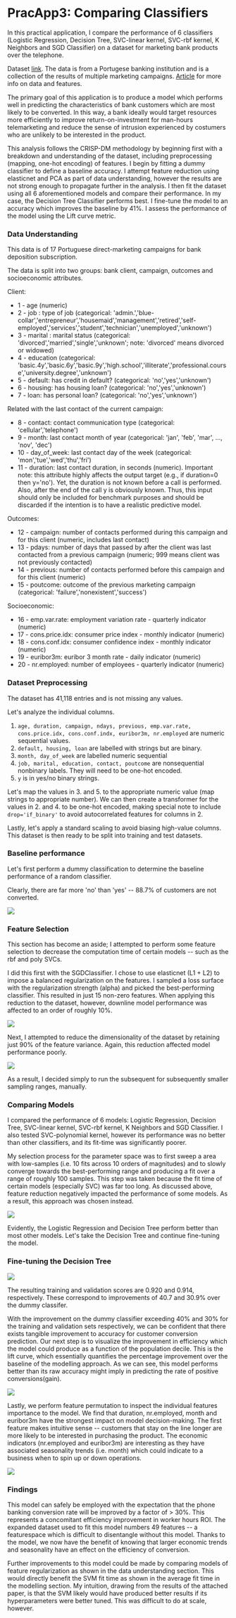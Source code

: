 # PracApp3: Comparing Classifiers

In this practical application, I compare the performance of 6 classifiers (Logistic Regression, Decision Tree, SVC-linear kernel, SVC-rbf kernel, K Neighbors and SGD Classifier) on a dataset for marketing bank products over the telephone. 

Dataset [link](https://archive.ics.uci.edu/ml/datasets/bank+marketing). The data is from a Portugese banking institution and is a collection of the results of multiple marketing campaigns. [Article](CRISP-DM-BANK.pdf) for more info on data and features.

The primary goal of this application is to produce a model which performs well in predicting the characteristics of bank customers which are most likely to be converted. In this way, a bank ideally would target resources more efficiently to improve return-on-investment for man-hours telemarketing and reduce the sense of intrusion experienced by costumers who are unlikely to be interested in the product.

This analysis follows the CRISP-DM methodology by beginning first with a breakdown and understanding of the dataset, including preprocessing (mapping, one-hot encoding) of features. I begin by fitting a dummy classifier to define a baseline accuracy. I attempt feature reduction using elasticnet and PCA as part of data understanding, however the results are not strong enough to propagate further in the analysis. I then fit the dataset using all 6 aforementioned models and compare their performance. In my case, the Decision Tree Classifier performs best. I fine-tune the model to an accuracy which improves the baseline by 41\%. I assess the performance of the model using the Lift curve metric.

### Data Understanding

This data is of 17 Portuguese direct-marketing campaigns for bank deposition subscription. 

The data is split into two groups: bank client, campaign, outcomes and socioeconomic attributes.

Client:
- 1 - age (numeric)
- 2 - job : type of job (categorical: 'admin.','blue-collar','entrepreneur','housemaid','management','retired','self-employed','services','student','technician','unemployed','unknown')
- 3 - marital : marital status (categorical: 'divorced','married','single','unknown'; note: 'divorced' means divorced or widowed)
- 4 - education (categorical: 'basic.4y','basic.6y','basic.9y','high.school','illiterate','professional.course','university.degree','unknown')
- 5 - default: has credit in default? (categorical: 'no','yes','unknown')
- 6 - housing: has housing loan? (categorical: 'no','yes','unknown')
- 7 - loan: has personal loan? (categorical: 'no','yes','unknown')

Related with the last contact of the current campaign:
- 8 - contact: contact communication type (categorical: 'cellular','telephone')
- 9 - month: last contact month of year (categorical: 'jan', 'feb', 'mar', ..., 'nov', 'dec')
- 10 - day\_of\_week: last contact day of the week (categorical: 'mon','tue','wed','thu','fri')
- 11 - duration: last contact duration, in seconds (numeric). Important note: this attribute highly affects the output target (e.g., if duration=0 then y='no'). Yet, the duration is not known before a call is performed. Also, after the end of the call y is obviously known. Thus, this input should only be included for benchmark purposes and should be discarded if the intention is to have a realistic predictive model.

Outcomes:
- 12 - campaign: number of contacts performed during this campaign and for this client (numeric, includes last contact)
- 13 - pdays: number of days that passed by after the client was last contacted from a previous campaign (numeric; 999 means client was not previously contacted)
- 14 - previous: number of contacts performed before this campaign and for this client (numeric)
- 15 - poutcome: outcome of the previous marketing campaign (categorical: 'failure','nonexistent','success')

Socioeconomic:
- 16 - emp.var.rate: employment variation rate - quarterly indicator (numeric)
- 17 - cons.price.idx: consumer price index - monthly indicator (numeric)
- 18 - cons.conf.idx: consumer confidence index - monthly indicator (numeric)
- 19 - euribor3m: euribor 3 month rate - daily indicator (numeric)
- 20 - nr.employed: number of employees - quarterly indicator (numeric)

### Dataset Preprocessing

The dataset has 41,118 entries and is not missing any values.

Let's analyze the individual columns.
1. `age, duration, campaign, ndays, previous, emp.var.rate, cons.price.idx, cons.conf.indx, euribor3m, nr.employed` are numeric sequential values.
2. `default, housing, loan` are labelled with strings but are binary.
3. `month, day_of_week` are labelled numeric sequential
4. `job, marital, education, contact, poutcome` are nonsequential nonbinary labels. They will need to be one-hot encoded.
5. `y` is in yes/no binary strings.

Let's map the values in 3. and 5. to the appropriate numeric value (map strings to appropriate number). We can then create a transformer for the values in 2. and 4. to be one-hot encoded, making special note to include `drop='if_binary'` to avoid autocorrelated features for columns in 2.

Lastly, let's apply a standard scaling to avoid biasing high-value columns. This dataset is then ready to be split into training and test datasets.

### Baseline performance

Let's first perform a dummy classification to determine the baseline performance of a random classifier.

Clearly, there are far more 'no' than 'yes' -- 88.7\% of customers are not converted.

![](Images/DummyClassifier.png)

### Feature Selection

This section has become an aside; I attempted to perform some feature selection to decrease the computation time of certain models -- such as the rbf and poly SVCs.

I did this first with the SGDClassifier. I chose to use elasticnet (L1 + L2) to impose a balanced regularization on the features. I sampled a loss surface with the regularization strength (alpha) and picked the best-performing classifier. This resulted in just 15 non-zero features. When applying this reduction to the dataset, however, downline model performance was affected to an order of roughly 10%.

![](FeatureSelection.png)

Next, I attempted to reduce the dimensionality of the dataset by retaining just 90% of the feature variance. Again, this reduction affected model performance poorly.

![](Images/PCA.png)

As a result, I decided simply to run the subsequent for subsequently smaller sampling ranges, manually.

### Comparing Models

I compared the performance of 6 models: Logistic Regression, Decision Tree, SVC-linear kernel, SVC-rbf kernel, K Neighbors and SGD Classifier. I also tested SVC-polynomial kernel, however its performance was no better than other classifiers, and its fit-time was significantly poorer.

My selection process for the parameter space was to first sweep a area with low-samples (i.e. 10 fits across 10 orders of magnitudes) and to slowly converge towards the best-performing range and producing a fit over a range of roughly 100 samples. This step was taken because the fit time of certain models (especially SVC) was far too long. As discussed above, feature reduction negatively impacted the performance of some models. As a result, this approach was chosen instead.

![](Images/ModelPerformance.png)

Evidently, the Logistic Regression and Decision Tree perform better than most other models. Let's take the Decision Tree and continue fine-tuning the model.

### Fine-tuning the Decision Tree

![](Images/DTreeFineTuning)

The resulting training and validation scores are 0.920 and 0.914, respectively. These correspond to improvements of 40.7 and 30.9\% over the dummy classifer.

With the improvement on the dummy classifier exceeding 40% and 30% for the training and validation sets respectively, we can be confident that there exists tangible improvement to accuracy for customer conversion prediction. Our next step is to visualize the improvement in efficiency which the model could produce as a function of the population decile. This is the lift curve, which essentially quantifies the percentage improvement over the baseline of the modelling approach. As we can see, this model performs better than its raw accuracy might imply in predicting the rate of positive conversions(gain).

![](Images/LiftChart.png)

Lastly, we perform feature permutation to inspect the individual features importance to the model. We find that duration, nr.employed, month and euribor3m have the strongest impact on model decision-making. The first feature makes intuitive sense -- customers that stay on the line longer are more likely to be interested in purchasing the product. The economic indicators (nr.employed and euribor3m) are interesting as they have associated seasonality trends (i.e. month) which could indicate to a business when to spin up or down operations.

![](Images/FeatureImportance.png)

### Findings

This model can safely be employed with the expectation that the phone banking conversion rate will be improved by a factor of > 30%. This represents a concomitant efficiency improvement in worker hours ROI. The expanded dataset used to fit this model numbers 49 features --  a featurespace which is difficult to disentangle without this model. Thanks to the model, we now have the benefit of knowing that larger economic trends and seasonality have an effect on the efficiency of conversion.

Further improvements to this model could be made by comparing models of feature regularization as shown in the data understanding section. This would directly benefit the SVM fit time as shown in the average fit time in the modelling section. My intuition, drawing from the results of the attached paper, is that the SVM likely would have produced better results if its hyperparameters were better tuned. This was difficult to do at scale, however. 
